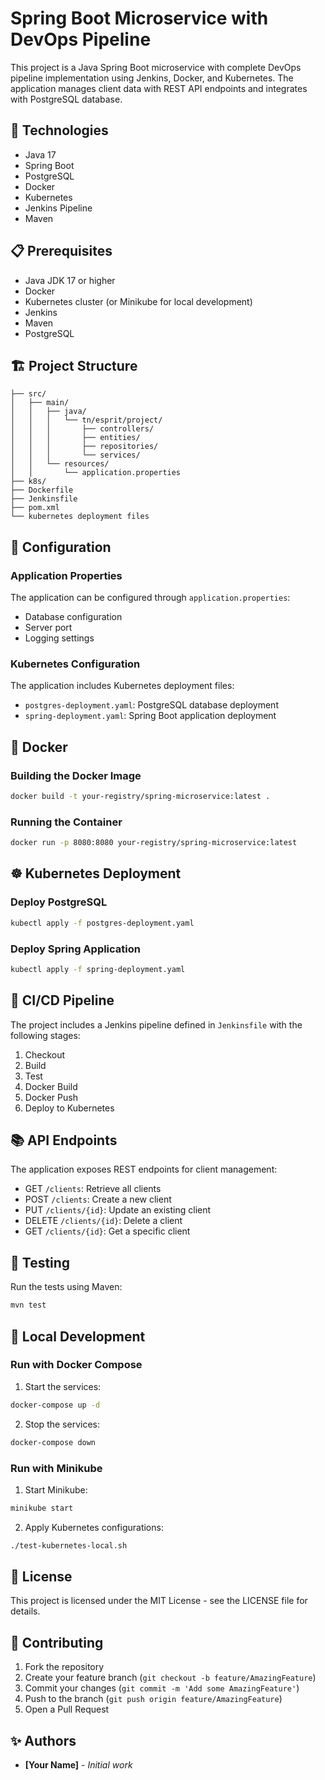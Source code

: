 # Spring Boot Microservice with DevOps Pipeline

This project is a Java Spring Boot microservice with complete DevOps pipeline implementation using Jenkins, Docker, and Kubernetes. The application manages client data with REST API endpoints and integrates with PostgreSQL database.

## 🚀 Technologies

- Java 17
- Spring Boot
- PostgreSQL
- Docker
- Kubernetes
- Jenkins Pipeline
- Maven

## 📋 Prerequisites

- Java JDK 17 or higher
- Docker
- Kubernetes cluster (or Minikube for local development)
- Jenkins
- Maven
- PostgreSQL

## 🏗️ Project Structure

```
├── src/
│   ├── main/
│   │   ├── java/
│   │   │   └── tn/esprit/project/
│   │   │       ├── controllers/
│   │   │       ├── entities/
│   │   │       ├── repositories/
│   │   │       └── services/
│   │   └── resources/
│   │       └── application.properties
├── k8s/
├── Dockerfile
├── Jenkinsfile
├── pom.xml
└── kubernetes deployment files
```

## 🔧 Configuration

### Application Properties

The application can be configured through `application.properties`:
- Database configuration
- Server port
- Logging settings

### Kubernetes Configuration

The application includes Kubernetes deployment files:
- `postgres-deployment.yaml`: PostgreSQL database deployment
- `spring-deployment.yaml`: Spring Boot application deployment

## 🐳 Docker

### Building the Docker Image

```bash
docker build -t your-registry/spring-microservice:latest .
```

### Running the Container

```bash
docker run -p 8080:8080 your-registry/spring-microservice:latest
```

## ☸️ Kubernetes Deployment

### Deploy PostgreSQL

```bash
kubectl apply -f postgres-deployment.yaml
```

### Deploy Spring Application

```bash
kubectl apply -f spring-deployment.yaml
```

## 🔄 CI/CD Pipeline

The project includes a Jenkins pipeline defined in `Jenkinsfile` with the following stages:
1. Checkout
2. Build
3. Test
4. Docker Build
5. Docker Push
6. Deploy to Kubernetes

## 📚 API Endpoints

The application exposes REST endpoints for client management:

- GET `/clients`: Retrieve all clients
- POST `/clients`: Create a new client
- PUT `/clients/{id}`: Update an existing client
- DELETE `/clients/{id}`: Delete a client
- GET `/clients/{id}`: Get a specific client

## 🧪 Testing

Run the tests using Maven:

```bash
mvn test
```

## 🚀 Local Development

### Run with Docker Compose

1. Start the services:
```bash
docker-compose up -d
```

2. Stop the services:
```bash
docker-compose down
```

### Run with Minikube

1. Start Minikube:
```bash
minikube start
```

2. Apply Kubernetes configurations:
```bash
./test-kubernetes-local.sh
```

## 📝 License

This project is licensed under the MIT License - see the LICENSE file for details.

## 👥 Contributing

1. Fork the repository
2. Create your feature branch (`git checkout -b feature/AmazingFeature`)
3. Commit your changes (`git commit -m 'Add some AmazingFeature'`)
4. Push to the branch (`git push origin feature/AmazingFeature`)
5. Open a Pull Request

## ✨ Authors

* **[Your Name]** - *Initial work*